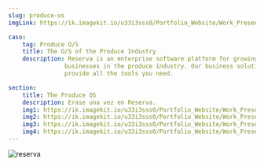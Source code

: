 ```yaml
---
slug: produce-os
imgLink: https://ik.imagekit.io/u33i3sss0/Portfolio_Website/Work_Presentation/dark_bg_impact_achieved_3__xwiCr0LJ8.png?ik-sdk-version=javascript-1.4.3&updatedAt=1675094110243

caso:
    tag: Produce O/S
    title: The O/S of the Produce Industry
    description: Reserva is an enterprise software platform for growing 
                businesses in the produce industry. Our business solutions 
                provide all the tools you need.

section:
    title: The Produce OS
    description: Erase una vez en Reserva.
    img1: https://ik.imagekit.io/u33i3sss0/Portfolio_Website/Work_Presentation/dark_bg_impact_achieved_9__tiNSDWJmok.png?ik-sdk-version=javascript-1.4.3&updatedAt=1677337952489
    img2: https://ik.imagekit.io/u33i3sss0/Portfolio_Website/Work_Presentation/honey_comb_section_bQBgtjiuvN.png?ik-sdk-version=javascript-1.4.3&updatedAt=1677337930637
    img3: https://ik.imagekit.io/u33i3sss0/Portfolio_Website/Work_Presentation/products_1__0oAJ5ykiF.png?ik-sdk-version=javascript-1.4.3&updatedAt=1677339839961
    img4: https://ik.imagekit.io/u33i3sss0/Portfolio_Website/Work_Presentation/key_points_1__8-Q-whzQNS.png?ik-sdk-version=javascript-1.4.3&updatedAt=1677337948157
---
```



<general-info :caso="caso"></general-info>

<img src="https://ik.imagekit.io/u33i3sss0/Portfolio_Website/Work_Presentation/reserva_press_WUptvTGix.png?ik-sdk-version=javascript-1.4.3&updatedAt=1677339539044" alt="reserva"/>

<case-section :section="section"></case-section>

